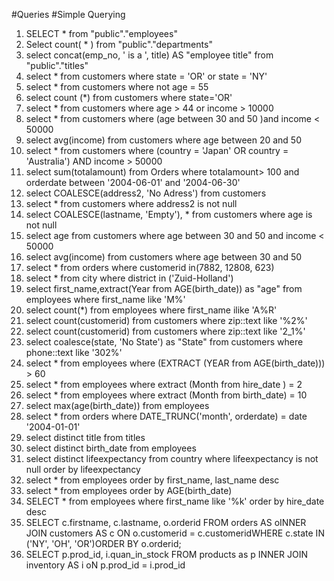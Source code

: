 #Queries
#Simple Querying
1. SELECT * from "public"."employees"
2. Select count( * ) from "public"."departments"
3. select concat(emp_no, ' is a ', title) AS "employee title" from "public"."titles"
4. select * from customers where state = 'OR' or state = 'NY'
5. select * from customers where not age = 55
6. select count (*) from customers where state='OR'
7. select * from customers where age > 44 or income > 10000
8. select * from customers where (age between 30 and 50 )and income < 50000
9. select avg(income) from customers where age between 20 and 50 
11. select * from customers where  (country = 'Japan' OR country = 'Australia') AND income > 50000
12. select sum(totalamount) from Orders where totalamount> 100 and orderdate between '2004-06-01' and '2004-06-30'
13. select COALESCE(address2, 'No Adress') from customers 
14. select * from customers where address2 is not null
15. select COALESCE(lastname, 'Empty'), * from customers where age is not null
16. select age from customers  where age between 30 and 50  and  income < 50000
17. select avg(income) from customers where age between 30 and 50 
18. select * from orders where customerid in(7882, 12808, 623)
19. select * from city where district in ('Zuid-Holland')
20. select  first_name,extract(Year from AGE(birth_date)) as "age" from employees where first_name like 'M%'
21. select  count(*) from employees where first_name ilike 'A%R'
22. select count(customerid) from customers where zip::text like '%2%'
23. select count(customerid) from customers where zip::text like '2_1%'
24. select coalesce(state, 'No State') as "State" from customers where phone::text like '302%' 
25. select * from employees where (EXTRACT (YEAR from AGE(birth_date))) > 60
26. select * from employees where extract (Month from hire_date ) = 2
27. select * from employees where extract (Month from birth_date) = 10
28. select max(age(birth_date)) from employees
29. select * from orders where DATE_TRUNC('month', orderdate) = date '2004-01-01'
30. select distinct title from titles
31. select distinct birth_date from employees 
32. select distinct lifeexpectancy from country where lifeexpectancy is not null order by lifeexpectancy
33. select * from employees order by first_name, last_name desc 
34. select * from employees order by AGE(birth_date)
35. SELECT * from employees where first_name like '%k' order by hire_date desc
36. SELECT c.firstname, c.lastname, o.orderid FROM orders AS oINNER JOIN customers AS c ON o.customerid = c.customeridWHERE c.state IN ('NY', 'OH', 'OR')ORDER BY o.orderid;
37. SELECT p.prod_id, i.quan_in_stock FROM products as p INNER JOIN inventory AS i oN p.prod_id = i.prod_id 